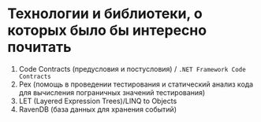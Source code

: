 # Технологии и библиотеки, о которых было бы интересно почитать

1. Code Contracts (предусловия и постусловия) / `.NET Framework Code Contracts`
2. Pex (помощь в проведении тестирования и статический анализ кода для вычисления пограничных значений тестирования)
3. LET (Layered Expression Trees)/LINQ to Objects
4. RavenDB (база данных для хранения событий)
